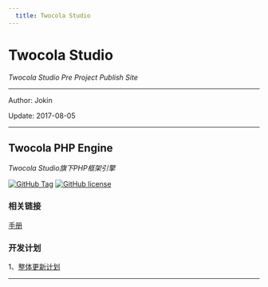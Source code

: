 ```yaml
---
  title: Twocola Studio
---
```

# Twocola Studio

*Twocola Studio Pre Project Publish Site*

---

Author: Jokin

Update: 2017-08-05

---

## Twocola PHP Engine

*Twocola Studio旗下PHP框架引擎*

[![GitHub Tag](https://img.shields.io/github/tag/jokin1999/TwocolaPHPEngine.svg?style=flat-square)](https://github.com/jokin1999/TwocolaPHPEngine)
[![GitHub license](https://img.shields.io/badge/license-Apache%202-blue.svg?style=flat-square)](https://raw.githubusercontent.com/jokin1999/TwocolaPHPEngine/master/LICENSE)

### 相关链接

[手册](http://tce.twocola.com)

### 开发计划

1、[整体更新计划](http://pre-tproject.github.io/tce/upgrade.html)

---
